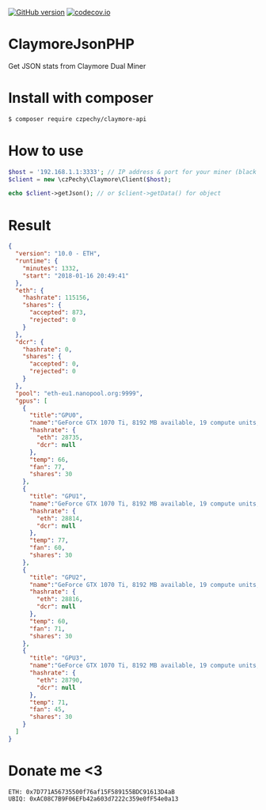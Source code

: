 [![GitHub version](https://badge.fury.io/gh/czPechy%2FClaymoreJsonPHP.svg)](http://badge.fury.io/gh/czPechy%2FClaymoreJsonPHP)
[![codecov.io](https://codecov.io/github/czPechy/ClaymoreJsonPHP/coverage.svg?branch=master)](https://codecov.io/github/czPechy/ClaymoreJsonPHP?branch=master)

# ClaymoreJsonPHP
Get JSON stats from Claymore Dual Miner

# Install with composer
```sh
$ composer require czpechy/claymore-api
```

# How to use
```php
$host = '192.168.1.1:3333'; // IP address & port for your miner (black console claymore response)
$client = new \czPechy\Claymore\Client($host);

echo $client->getJson(); // or $client->getData() for object
```

# Result
```json
{
  "version": "10.0 - ETH",
  "runtime": {
    "minutes": 1332,
    "start": "2018-01-16 20:49:41"
  },
  "eth": {
    "hashrate": 115156,
    "shares": {
      "accepted": 873,
      "rejected": 0
    }
  },
  "dcr": {
    "hashrate": 0,
    "shares": {
      "accepted": 0,
      "rejected": 0
    }
  },
  "pool": "eth-eu1.nanopool.org:9999",
  "gpus": [
    {
      "title":"GPU0",
      "name":"GeForce GTX 1070 Ti, 8192 MB available, 19 compute units, capability: 6.1",
      "hashrate": {
        "eth": 28735,
        "dcr": null
      },
      "temp": 66,
      "fan": 77,
      "shares": 30
    },
    {
      "title": "GPU1",
      "name":"GeForce GTX 1070 Ti, 8192 MB available, 19 compute units, capability: 6.1",
      "hashrate": {
        "eth": 28814,
        "dcr": null
      },
      "temp": 77,
      "fan": 60,
      "shares": 30
    },
    {
      "title": "GPU2",
      "name":"GeForce GTX 1070 Ti, 8192 MB available, 19 compute units, capability: 6.1",
      "hashrate": {
        "eth": 28816,
        "dcr": null
      },
      "temp": 60,
      "fan": 71,
      "shares": 30
    },
    {
      "title": "GPU3",
      "name":"GeForce GTX 1070 Ti, 8192 MB available, 19 compute units, capability: 6.1",
      "hashrate": {
        "eth": 28790,
        "dcr": null
      },
      "temp": 71,
      "fan": 45,
      "shares": 30
    }
  ]
}
```

# Donate me <3
```
ETH: 0x7D771A56735500f76af15F589155BDC91613D4aB
UBIQ: 0xAC08C7B9F06EFb42a603d7222c359e0fF54e0a13
```

